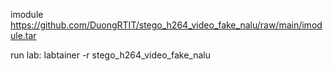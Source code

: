 imodule https://github.com/DuongRTIT/stego_h264_video_fake_nalu/raw/main/imodule.tar


run lab: labtainer -r stego_h264_video_fake_nalu
